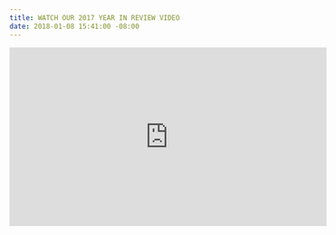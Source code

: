 ```yaml
---
title: WATCH OUR 2017 YEAR IN REVIEW VIDEO
date: 2018-01-08 15:41:00 -08:00
---
```


<iframe width="560" height="315" src="https://www.youtube.com/embed/jxFILymVqF8?rel=0" frameborder="0" gesture="media" allow="encrypted-media" allowfullscreen></iframe>